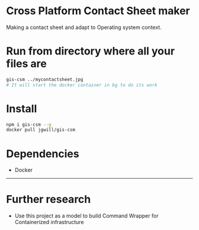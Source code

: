 # Cross Platform Contact Sheet maker

Making a contact sheet and adapt to Operating system context.

# Run from directory where all your files are
```sh
gis-csm ../mycontactsheet.jpg
# It will start the docker container in bg to do its work
```
# Install

```sh
npm i gis-csm --g
docker pull jgwill/gis-csm
```

# Dependencies

* Docker


----

# Further research

* Use this project as a model to build Command Wrapper for Containerized infrastructure

